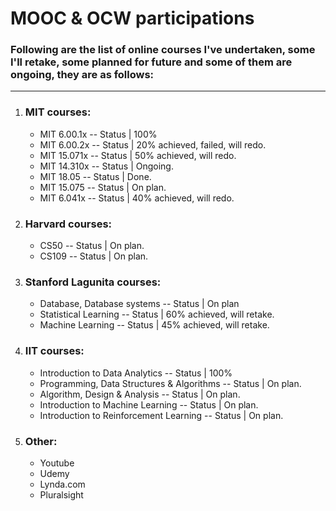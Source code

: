 # MOOC & OCW participations

### Following are the list of online courses I've undertaken, some I'll retake, some planned for future and some of them are ongoing, they are as follows:

-- --

1. ### MIT courses:

    - MIT 6.00.1x -- Status | 100%
    - MIT 6.00.2x -- Status | 20% achieved, failed, will redo.
    - MIT 15.071x -- Status | 50% achieved, will redo.
    - MIT 14.310x -- Status | Ongoing.
    - MIT 18.05   -- Status | Done.
    - MIT 15.075  -- Status | On plan.
    - MIT 6.041x  -- Status | 40% achieved, will redo.

2. ### Harvard courses:

    - CS50  -- Status | On plan.
    - CS109 -- Status | On plan.

3. ### Stanford Lagunita courses:

    - Database, Database systems -- Status | On plan
    - Statistical Learning       -- Status | 60% achieved, will retake.
    - Machine Learning           -- Status | 45% achieved, will retake.


4. ### IIT courses:

    - Introduction to Data Analytics -- Status | 100%
    - Programming, Data Structures & Algorithms -- Status | On plan.
    - Algorithm, Design & Analysis -- Status | On plan.
    - Introduction to Machine Learning -- Status | On plan.
    - Introduction to Reinforcement Learning -- Status | On plan.

5. ### Other:

    - Youtube
    - Udemy
    - Lynda.com
    - Pluralsight
